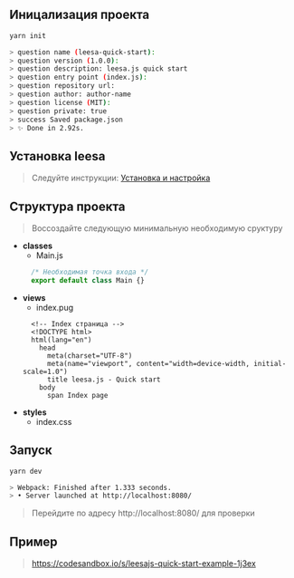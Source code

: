 ## Иницализация проекта

``` bash
yarn init

> question name (leesa-quick-start): 
> question version (1.0.0): 
> question description: leesa.js quick start
> question entry point (index.js): 
> question repository url: 
> question author: author-name
> question license (MIT): 
> question private: true
> success Saved package.json
> ✨ Done in 2.92s.
```

## Установка leesa
> Следуйте инструкции: [Установка и настройка](/ru/get-started/installation?id=Установка-и-настройка)

## Структура проекта
> Воссоздайте следующую минимальную необходимую сруктуру

- **classes**
  - Main.js
  ``` javascript
    /* Необходимая точка входа */
    export default class Main {}
  ```
- **views**
  - index.pug
  ``` pug
    <!-- Index страница -->
    <!DOCTYPE html>
    html(lang="en")
      head
        meta(charset="UTF-8")
        meta(name="viewport", content="width=device-width, initial-scale=1.0")
        title leesa.js - Quick start
      body
        span Index page
  ```
- **styles**
  - index.css

## Запуск

``` bash
yarn dev

> Webpack: Finished after 1.333 seconds.
> • Server launched at http://localhost:8080/
```

> Перейдите по адресу http://localhost:8080/ для проверки

## Пример

> https://codesandbox.io/s/leesajs-quick-start-example-1j3ex
